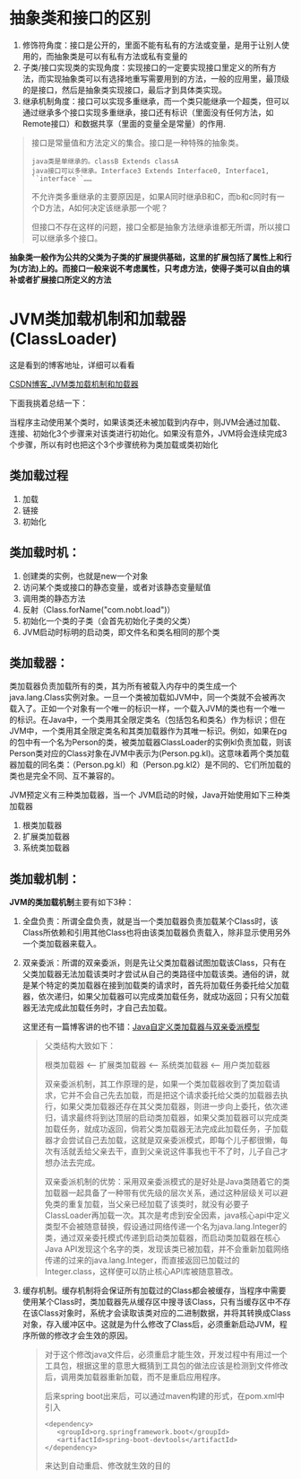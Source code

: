 # 抽象类和接口的区别

1. 修饰符角度：接口是公开的，里面不能有私有的方法或变量，是用于让别人使用的，而抽象类是可以有私有方法或私有变量的
2. 子类/接口实现类的实现角度：实现接口的一定要实现接口里定义的所有方法，而实现抽象类可以有选择地重写需要用到的方法，一般的应用里，最顶级的是接口，然后是抽象类实现接口，最后才到具体类实现。
3. 继承机制角度：接口可以实现多重继承，而一个类只能继承一个超类，但可以通过继承多个接口实现多重继承，接口还有标识（里面没有任何方法，如Remote接口）和数据共享（里面的变量全是常量）的作用. 

> 接口是常量值和方法定义的集合。接口是一种特殊的抽象类。
>
> ```
> java类是单继承的。classB Extends classA
> java接口可以多继承。Interface3 Extends Interface0, Interface1, ``interface``……
> ```
>
>  不允许类多重继承的主要原因是，如果A同时继承B和C，而b和c同时有一个D方法，A如何决定该继承那一个呢？
>
> 但接口不存在这样的问题，接口全都是抽象方法继承谁都无所谓，所以接口可以继承多个接口。

**抽象类一般作为公共的父类为子类的扩展提供基础，这里的扩展包括了属性上和行为(方法)上的。而接口一般来说不考虑属性，只考虑方法，使得子类可以自由的填补或者扩展接口所定义的方法**



# JVM类加载机制和加载器(ClassLoader)

这是看到的博客地址，详细可以看看

 [CSDN博客_JVM类加载机制和加载器](https://blog.csdn.net/m0_38075425/article/details/81627349)

下面我挑着总结一下：

当程序主动使用某个类时，如果该类还未被加载到内存中，则JVM会通过加载、连接、初始化3个步骤来对该类进行初始化。如果没有意外，JVM将会连续完成3个步骤，所以有时也把这个3个步骤统称为类加载或类初始化

## 类加载过程

1. 加载
2. 链接
3. 初始化

## 类加载时机：

1. 创建类的实例，也就是new一个对象
2. 访问某个类或接口的静态变量，或者对该静态变量赋值
3. 调用类的静态方法
4. 反射（Class.forName("com.nobt.load")）
5. 初始化一个类的子类（会首先初始化子类的父类）
6. JVM启动时标明的启动类，即文件名和类名相同的那个类

## 类加载器：

类加载器负责加载所有的类，其为所有被载入内存中的类生成一个java.lang.Class实例对象。一旦一个类被加载如JVM中，同一个类就不会被再次载入了。正如一个对象有一个唯一的标识一样，一个载入JVM的类也有一个唯一的标识。在Java中，一个类用其全限定类名（包括包名和类名）作为标识；但在JVM中，一个类用其全限定类名和其类加载器作为其唯一标识。例如，如果在pg的包中有一个名为Person的类，被类加载器ClassLoader的实例kl负责加载，则该Person类对应的Class对象在JVM中表示为(Person.pg.kl)。这意味着两个类加载器加载的同名类：（Person.pg.kl）和（Person.pg.kl2）是不同的、它们所加载的类也是完全不同、互不兼容的。

 JVM预定义有三种类加载器，当一个 JVM启动的时候，Java开始使用如下三种类加载器

1. 根类加载器
2. 扩展类加载器
3. 系统类加载器

## 类加载机制：

**JVM的类加载机制**主要有如下3种：

1. 全盘负责：所谓全盘负责，就是当一个类加载器负责加载某个Class时，该Class所依赖和引用其他Class也将由该类加载器负责载入，除非显示使用另外一个类加载器来载入。

2. 双亲委派：所谓的双亲委派，则是先让父类加载器试图加载该Class，只有在父类加载器无法加载该类时才尝试从自己的类路径中加载该类。通俗的讲，就是某个特定的类加载器在接到加载类的请求时，首先将加载任务委托给父加载器，依次递归，如果父加载器可以完成类加载任务，就成功返回；只有父加载器无法完成此加载任务时，才自己去加载。

   这里还有一篇博客讲的也不错：[Java自定义类加载器与双亲委派模型](https://www.cnblogs.com/wxd0108/p/6681618.html)

   >父类结构大致如下：
   >
   >根类加载器  <-- 扩展类加载器  <-- 系统类加载器  <-- 用户类加载器
   >
   >
   >
   >双亲委派机制，其工作原理的是，如果一个类加载器收到了类加载请求，它并不会自己先去加载，而是把这个请求委托给父类的加载器去执行，如果父类加载器还存在其父类加载器，则进一步向上委托，依次递归，请求最终将到达顶层的启动类加载器，如果父类加载器可以完成类加载任务，就成功返回，倘若父类加载器无法完成此加载任务，子加载器才会尝试自己去加载，这就是双亲委派模式，即每个儿子都很懒，每次有活就丢给父亲去干，直到父亲说这件事我也干不了时，儿子自己才想办法去完成。
   >
   >
   >
   >双亲委派机制的优势：采用双亲委派模式的是好处是Java类随着它的类加载器一起具备了一种带有优先级的层次关系，通过这种层级关可以避免类的重复加载，当父亲已经加载了该类时，就没有必要子ClassLoader再加载一次。其次是考虑到安全因素，java核心api中定义类型不会被随意替换，假设通过网络传递一个名为java.lang.Integer的类，通过双亲委托模式传递到启动类加载器，而启动类加载器在核心Java API发现这个名字的类，发现该类已被加载，并不会重新加载网络传递的过来的java.lang.Integer，而直接返回已加载过的Integer.class，这样便可以防止核心API库被随意篡改。

3. 缓存机制。缓存机制将会保证所有加载过的Class都会被缓存，当程序中需要使用某个Class时，类加载器先从缓存区中搜寻该Class，只有当缓存区中不存在该Class对象时，系统才会读取该类对应的二进制数据，并将其转换成Class对象，存入缓冲区中。这就是为什么修改了Class后，必须重新启动JVM，程序所做的修改才会生效的原因。

   > 对于这个修改java文件后，必须重启才能生效，开发过程中有用过一个工具包，根据这里的意思大概猜到工具包的做法应该是检测到文件修改后，调用类加载器重新加载，而不是重启应用程序。
   >
   > 后来spring boot出来后，可以通过maven构建的形式，在pom.xml中引入
   >
   > ```
   > <dependency>
   > 	<groupId>org.springframework.boot</groupId>
   > 	<artifactId>spring-boot-devtools</artifactId>
   > </dependency>
   > ```
   >
   > 来达到自动重启、修改就生效的目的

